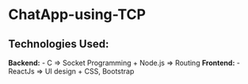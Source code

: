 # ChatApp-using-TCP

## Technologies Used: 
   **Backend:** 
         - C => Socket Programming
         + Node.js => Routing
   **Frontend:** 
         - ReactJs => UI design
         + CSS, Bootstrap
